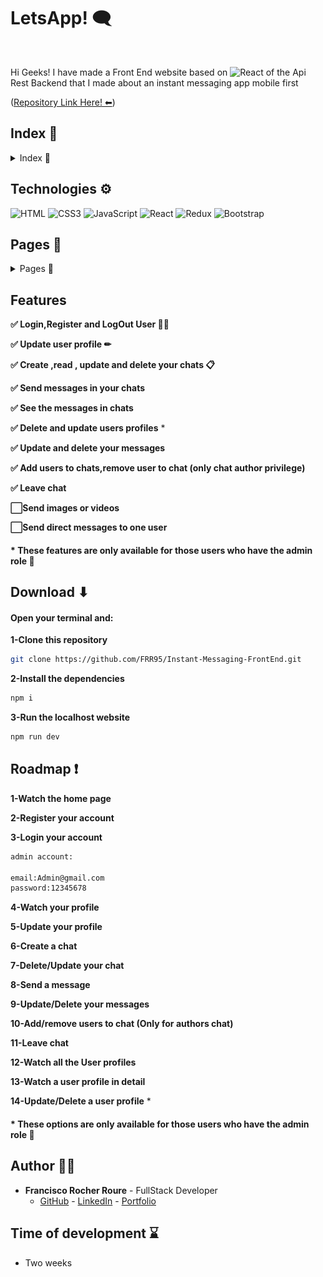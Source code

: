 # LetsApp! 🗨 

<img src="https://cdn-icons-png.flaticon.com/512/4564/4564089.png"   alt="" />

Hi Geeks! I have made a Front End website based on <img src="https://img.shields.io/badge/REACT-61DAFB?style=for-the-badge&logo=React&logoColor=white" alt="React" />  of the Api Rest Backend that I made about an instant messaging app mobile first 

([Repository Link Here! ⬅](https://github.com/FRR95/Instant-Messaging-Api))

## Index 🧾

<details>

<summary>Index 🧾</summary>

- [Technologies ⚙](#technologies-)
- [Pages 📇](#pages-)
- [Features](#features)
- [Download ⬇](#download-)
- [Roadmap ❗](#roadmap-)
- [Author 🙍‍♂️](#author-🙍‍♂️)
- [Time of development ⌛](#time-of-development-)

</details>


## Technologies ⚙

<img src="https://img.shields.io/badge/HTML-E34F26?style=for-the-badge&logo=html5&logoColor=white" alt="HTML" />

<img src="https://img.shields.io/badge/CSS-1572B6?style=for-the-badge&logo=css3&logoColor=white" alt="CSS3" />

<img src="https://img.shields.io/badge/JavaScript-F7DF1E?style=for-the-badge&logo=css3&logoColor=white" alt="JavaScript" />

<img src="https://img.shields.io/badge/REACT-61DAFB?style=for-the-badge&logo=React&logoColor=white" alt="React" />

<img src="https://img.shields.io/badge/REDUX-764ABC?style=for-the-badge&logo=Redux&logoColor=white" alt="Redux" />

<img src="https://img.shields.io/badge/BOOTSTRAP-7952B3?style=for-the-badge&logo=bootstrap&logoColor=white" alt="Bootstrap" />


## Pages 📇

<details>
<summary>Pages 📇</summary>

### Home.jsx

<img src="./public/imgs/Home.PNG" alt="index" />



### Login.jsx


<img src="./public/imgs/Login.PNG" alt="index" />



### Register.jsx


<img src="./public/imgs/Register.PNG" alt="index" />



### Chats.jsx


<img src="./public/imgs/Chats.PNG" alt="index" />


### ChatDetail.jsx


<img src="./public/imgs/ChatDetail.PNG" alt="index" />



### Users.jsx

<img src="./public/imgs/Users.PNG" alt="index" />


### Profile.jsx

<img src="./public/imgs/Profile.PNG" alt="index" />



### ProfileDetail.jsx


<img src="./public/imgs/ProfileDetail.PNG" alt="index" />





</details>

## Features

**✅ Login,Register and LogOut User 🙍‍♂️**

**✅ Update user profile ✏**


**✅ Create ,read , update and delete your chats 📋**

**✅ Send messages in your chats** 

**✅ See the messages in chats** 


**✅ Delete and update users profiles** *


**✅ Update and delete your messages** 


**✅ Add users to chats,remove user to chat (only chat author privilege)** 

**✅ Leave chat** 

**⬜Send images or videos**

**⬜Send direct messages to one user**



#### * These features are only available for those users who have the admin role 🚩



## Download ⬇

#### Open your terminal and:

**1-Clone this repository**

```sh
git clone https://github.com/FRR95/Instant-Messaging-FrontEnd.git
```

**2-Install the dependencies**

```sh
npm i
```

**3-Run the localhost website**


```sh
npm run dev
```


## Roadmap ❗

**1-Watch the home page**

**2-Register your account**

**3-Login your account**
```sh
admin account:

email:Admin@gmail.com
password:12345678
```
**4-Watch your profile**

**5-Update your profile**

**6-Create a chat**

**7-Delete/Update your chat**

**8-Send a message** 

**9-Update/Delete your messages** 

**10-Add/remove users to chat (Only for authors chat)** 

**11-Leave chat** 

**12-Watch all the User profiles** 

**13-Watch a user profile in detail** 

**14-Update/Delete a user profile** *


#### * These options are only available for those users who have the admin role 🚩

## Author 🙍‍♂️

- **Francisco Rocher Roure** - FullStack Developer
  - [GitHub](https://github.com/FRR95) - [LinkedIn](https://www.linkedin.com/in/franciscorocher/) - [Portfolio](https://franciscorocherdev.com/)



## Time of development ⌛

- Two weeks
